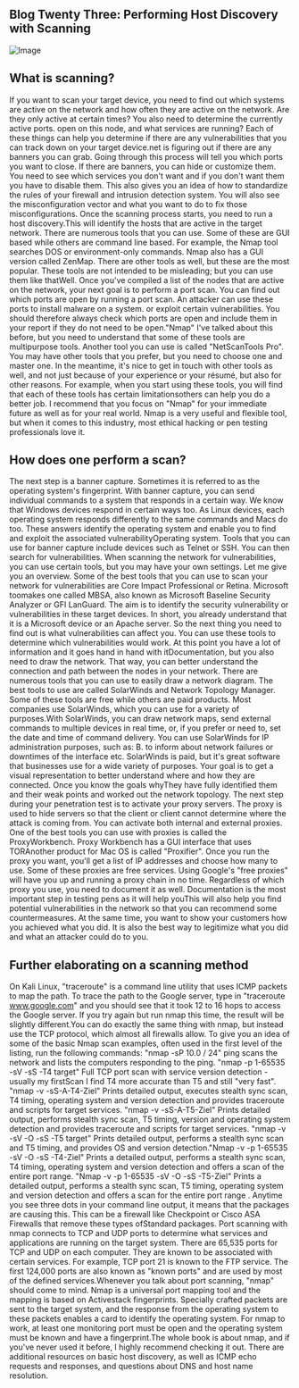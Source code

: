 ## Blog Twenty Three: Performing Host Discovery with Scanning

![Image](https://blogvaronis2.wpengine.com/wp-content/uploads/2020/11/how-to-detect-a-port-scan.png)

## What is scanning?

If you want to scan your target device, you need to find out which systems are active on the network and how often they are active on the network. Are they only active at certain times? You also need to determine the currently active ports. open on this node, and what services are running? Each of these things can help you determine if there are any vulnerabilities that you can track down on your target device.net is figuring out if there are any banners you can grab. Going through this process will tell you which ports you want to close. If there are banners, you can hide or customize them. You need to see which services you don't want and if you don't want them you have to disable them. This also gives you an idea of ​​how to standardize the rules of your firewall and intrusion detection system. You will also see the misconfiguration vector and what you want to do to fix those misconfigurations. Once the scanning process starts, you need to run a host discovery.This will identify the hosts that are active in the target network. There are numerous tools that you can use. Some of these are GUI based while others are command line based. For example, the Nmap tool searches DOS or environment-only commands. Nmap also has a GUI version called ZenMap. There are other tools as well, but these are the most popular. These tools are not intended to be misleading; but you can use them like thatWell. Once you've compiled a list of the nodes that are active on the network, your next goal is to perform a port scan. You can find out which ports are open by running a port scan. An attacker can use these ports to install malware on a system. or exploit certain vulnerabilities. You should therefore always check which ports are open and include them in your report if they do not need to be open."Nmap" I've talked about this before, but you need to understand that some of these tools are multipurpose tools. Another tool you can use is called "NetScanTools Pro". You may have other tools that you prefer, but you need to choose one and master one. In the meantime, it's nice to get in touch with other tools as well, and not just because of your experience or your résumé, but also for other reasons. For example, when you start using these tools, you will find that each of these tools has certain limitationsothers can help you do a better job. I recommend that you focus on "Nmap" for your immediate future as well as for your real world. Nmap is a very useful and flexible tool, but when it comes to this industry, most ethical hacking or pen testing professionals love it.

## How does one perform a scan?

The next step is a banner capture. Sometimes it is referred to as the operating system's fingerprint. With banner capture, you can send individual commands to a system that responds in a certain way. We know that Windows devices respond in certain ways too. As Linux devices, each operating system responds differently to the same commands and Macs do too. These answers identify the operating system and enable you to find and exploit the associated vulnerabilityOperating system. Tools that you can use for banner capture include devices such as Telnet or SSH. You can then search for vulnerabilities. When scanning the network for vulnerabilities, you can use certain tools, but you may have your own settings. Let me give you an overview. Some of the best tools that you can use to scan your network for vulnerabilities are Core Impact Professional or Retina. Microsoft toomakes one called MBSA, also known as Microsoft Baseline Security Analyzer or GFI LanGuard. The aim is to identify the security vulnerability or vulnerabilities in these target devices. In short, you already understand that it is a Microsoft device or an Apache server. So the next thing you need to find out is what vulnerabilities can affect you. You can use these tools to determine which vulnerabilities would work. At this point you have a lot of information and it goes hand in hand with itDocumentation, but you also need to draw the network. That way, you can better understand the connection and path between the nodes in your network. There are numerous tools that you can use to easily draw a network diagram. The best tools to use are called SolarWinds and Network Topology Manager. Some of these tools are free while others are paid products. Most companies use SolarWinds, which you can use for a variety of purposes.With SolarWinds, you can draw network maps, send external commands to multiple devices in real time, or, if you prefer or need to, set the date and time of command delivery. You can use SolarWinds for IP administration purposes, such as: B. to inform about network failures or downtimes of the interface etc. SolarWinds is paid, but it's great software that businesses use for a wide variety of purposes. Your goal is to get a visual representation to better understand where and how they are connected. Once you know the goals whyThey have fully identified them and their weak points and worked out the network topology. The next step during your penetration test is to activate your proxy servers. The proxy is used to hide servers so that the client or client cannot determine where the attack is coming from. You can activate both internal and external proxies. One of the best tools you can use with proxies is called the ProxyWorkbench. Proxy Workbench has a GUI interface that uses TORAnother product for Mac OS is called "Proxifier". Once you run the proxy you want, you'll get a list of IP addresses and choose how many to use. Some of these proxies are free services. Using Google's "free proxies" will have you up and running a proxy chain in no time. Regardless of which proxy you use, you need to document it as well. Documentation is the most important step in testing pens as it will help youThis will also help you find potential vulnerabilities in the network so that you can recommend some countermeasures. At the same time, you want to show your customers how you achieved what you did. It is also the best way to legitimize what you did and what an attacker could do to you.

## Further elaborating on a scanning method

On Kali Linux, "traceroute" is a command line utility that uses ICMP packets to map the path. To trace the path to the Google server, type in "traceroute www.google.com" and you should see that it took 12 to 16 hops to access the Google server. If you try again but run nmap this time, the result will be slightly different.You can do exactly the same thing with nmap, but instead use the TCP protocol, which almost all firewalls allow. To give you an idea of ​​some of the basic Nmap scan examples, often used in the first level of the listing, run the following commands: "nmap -sP 10.0 / 24" ping scans the network and lists the computers responding to the ping. "nmap -p 1-65535 -sV -sS -T4 target" Full TCP port scan with service version detection - usually my firstScan I find T4 more accurate than T5 and still "very fast". "nmap -v -sS-A-T4-Ziel" Prints detailed output, executes stealth sync scan, T4 timing, operating system and version detection and provides traceroute and scripts for target services. "nmap -v -sS-A-T5-Ziel" Prints detailed output, performs stealth sync scan, T5 timing, version and operating system detection and provides traceroute and scripts for target services. "nmap -v -sV -O -sS -T5 target" Prints detailed output, performs a stealth sync scan and T5 timing, and provides OS and version detection."Nmap -v -p 1-65535 -sV -O -sS -T4-Ziel" Prints a detailed output, performs a stealth sync scan, T4 timing, operating system and version detection and offers a scan of the entire port range. "Nmap -v -p 1-65535 -sV -O -sS -T5-Ziel" Prints a detailed output, performs a stealth sync scan, T5 timing, operating system and version detection and offers a scan for the entire port range . Anytime you see three dots in your command line output, it means that the packages are causing this. This can be a firewall like Checkpoint or Cisco ASA Firewalls that remove these types ofStandard packages. Port scanning with nmap connects to TCP and UDP ports to determine what services and applications are running on the target system. There are 65,535 ports for TCP and UDP on each computer. They are known to be associated with certain services. For example, TCP port 21 is known to the FTP service. The first 124,000 ports are also known as "known ports" and are used by most of the defined services.Whenever you talk about port scanning, "nmap" should come to mind. Nmap is a universal port mapping tool and the mapping is based on Activestack fingerprints. Specially crafted packets are sent to the target system, and the response from the operating system to these packets enables a card to identify the operating system. For nmap to work, at least one monitoring port must be open and the operating system must be known and have a fingerprint.The whole book is about nmap, and if you've never used it before, I highly recommend checking it out. There are additional resources on basic host discovery, as well as ICMP echo requests and responses, and questions about DNS and host name resolution.
